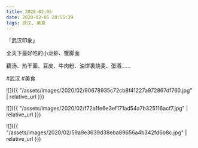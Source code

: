 ```yaml
---
title: 2020-02-05
date: 2020-02-05 20:55:29
tags: 武汉, 美食
---
```


<p>「武汉印象」</p> 
<p>全天下最好吃的小龙虾、蟹脚面</p> 
<p>藕汤、热干面、豆皮、牛肉粉、油饼裹烧麦、蛋酒……</p>

#武汉 #美食

![]({{ "/assets/images/2020/02/90678935c72cb8f41227a972867df760.jpg" | relative_url }})

![]({{ "/assets/images/2020/02/f72a1fe6e3ef171ad54a7b325116acf7.jpg" | relative_url }})

![]({{ "/assets/images/2020/02/59a9e3639d38eba89656a4b342fd6b8c.jpg" | relative_url }})
